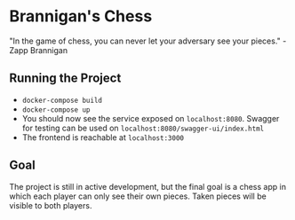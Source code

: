 # Brannigan's Chess

"In the game of chess, you can never let your adversary see your pieces." -Zapp Brannigan

## Running the Project
- `docker-compose build`
- `docker-compose up`
- You should now see the service exposed on `localhost:8080`. Swagger for testing can be used on `localhost:8080/swagger-ui/index.html`
- The frontend is reachable at `localhost:3000`

## Goal
The project is still in active development, but the final goal is a chess app in which each player can only see their own pieces. Taken pieces will be visible to both players.
